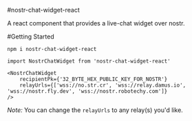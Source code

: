 #nostr-chat-widget-react

A react component that provides a live-chat widget over nostr.

#Getting Started

```
npm i nostr-chat-widget-react
```

```
import NostrChatWidget from 'nostr-chat-widget-react'

<NostrChatWidget
    recipientPk={'32_BYTE_HEX_PUBLIC_KEY_FOR_NOSTR'}
    relayUrls={['wss://no.str.cr', 'wss://relay.damus.io', 'wss://nostr.fly.dev', 'wss://nostr.robotechy.com']} 
/>
```

*Note:* You can change the `relayUrls` to any relay(s) you'd like.